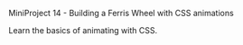 MiniProject 14 - Building a Ferris Wheel with CSS animations

Learn the basics of animating with CSS.
